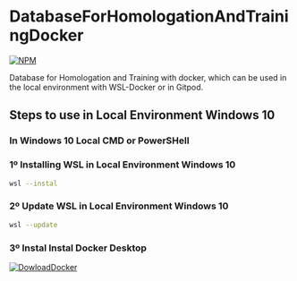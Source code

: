 # DatabaseForHomologationAndTrainingDocker
[![NPM](https://img.shields.io/npm/l/react)](https://github.com/RodrigoDeOliveiraSilva/DatabaseForHomologationAndTrainingDocker/blob/main/LICENSE) 

Database for Homologation and Training with docker, which can be used in the local environment with WSL-Docker or in Gitpod.
## Steps to use in Local Environment Windows 10

### In Windows 10 Local CMD or PowerSHell
### 1º Installing WSL in Local Environment Windows 10
```bash
wsl --instal
```
### 2º Update WSL in Local Environment Windows 10

```bash
wsl --update
```

### 3º Instal Instal Docker Desktop
[![DowloadDocker](https://github.com/RodrigoDeOliveiraSilva/DatabaseForHomologationAndTrainingDocker/assets/97246882/961ae5bb-025d-4516-b571-e1cf5d78f5b5)](https://desktop.docker.com/win/main/amd64/Docker%20Desktop%20Installer.exe)


